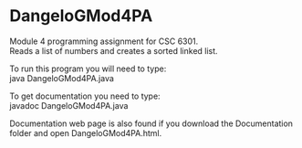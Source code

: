 # DangeloGMod4PA
Module 4 programming assignment for CSC 6301.   
Reads a list of numbers and creates a sorted linked list.

To run this program you will need to type:  
java DangeloGMod4PA.java

To get documentation you need to type:  
javadoc DangeloGMod4PA.java

Documentation web page is also found if you download the Documentation folder and open DangeloGMod4PA.html.
